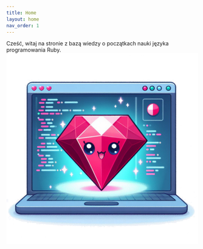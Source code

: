 ```yaml
---
title: Home
layout: home
nav_order: 1
---
```

Cześć, witaj na stronie z bazą wiedzy o początkach nauki języka programowania Ruby.
![](images/cuteruby.jpg)